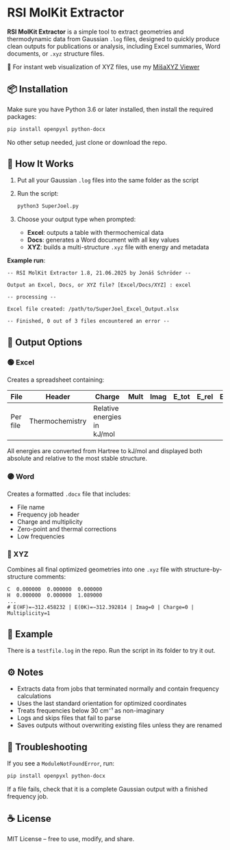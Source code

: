 # RSI MolKit Extractor

**RSI MolKit Extractor** is a simple tool to extract geometries and thermodynamic data from Gaussian `.log` files, designed to quickly produce clean outputs for publications or analysis, including Excel summaries, Word documents, or `.xyz` structure files.

🔗 For instant web visualization of XYZ files, use my [MíšaXYZ Viewer](https://js-elictes.github.io/MisaXYZ/)

## 📦 Installation

Make sure you have Python 3.6 or later installed, then install the required packages:

```bash
pip install openpyxl python-docx
```

No other setup needed, just clone or download the repo.

## 🧪 How It Works

1. Put all your Gaussian `.log` files into the same folder as the script  
2. Run the script:

   ```bash
   python3 SuperJoel.py
   ```

3. Choose your output type when prompted:

   - **Excel**: outputs a table with thermochemical data  
   - **Docs**: generates a Word document with all key values  
   - **XYZ**: builds a multi-structure `.xyz` file with energy and metadata  

**Example run**:

```text
-- RSI MolKit Extractor 1.8, 21.06.2025 by Jonáš Schröder --

Output an Excel, Docs, or XYZ file? [Excel/Docs/XYZ] : excel

-- processing --

Excel file created: /path/to/SuperJoel_Excel_Output.xlsx

-- Finished, 0 out of 3 files encountered an error --
```

## 📁 Output Options

### 🟢 Excel

Creates a spreadsheet containing:

| File | Header             | Charge | Mult | Imag | E_tot    | E_rel   | E_0K     | H_298K   | G_298K   |
|------|--------------------|--------|------|------|----------|---------|----------|----------|----------|
| Per file | Thermochemistry | Relative energies in kJ/mol |  |  |  |  |  |  |  |

All energies are converted from Hartree to kJ/mol and displayed both absolute and relative to the most stable structure.

### 🟣 Word

Creates a formatted `.docx` file that includes:

- File name  
- Frequency job header  
- Charge and multiplicity  
- Zero-point and thermal corrections  
- Low frequencies  

### 🔵 XYZ

Combines all final optimized geometries into one `.xyz` file with structure-by-structure comments:

```text
C  0.000000  0.000000  0.000000
H  0.000000  0.000000  1.089000
...
# E(HF)=−312.458232 | E(0K)=−312.392814 | Imag=0 | Charge=0 | Multiplicity=1
```

## 🧪 Example

There is a `testfile.log` in the repo. Run the script in its folder to try it out.

## ⚙️ Notes

- Extracts data from jobs that terminated normally and contain frequency calculations  
- Uses the last standard orientation for optimized coordinates  
- Treats frequencies below 30 cm⁻¹ as non-imaginary  
- Logs and skips files that fail to parse  
- Saves outputs without overwriting existing files unless they are renamed

## 🔧 Troubleshooting

If you see a `ModuleNotFoundError`, run:

```bash
pip install openpyxl python-docx
```

If a file fails, check that it is a complete Gaussian output with a finished frequency job.

## ☕ License

MIT License – free to use, modify, and share.
